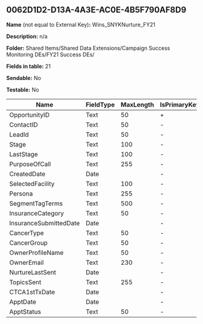 ## 0062D1D2-D13A-4A3E-AC0E-4B5F790AF8D9

**Name** (not equal to External Key)**:** Wins_SNYKNurture_FY21

**Description:** n/a

**Folder:** Shared Items/Shared Data Extensions/Campaign Success Monitoring DEs/FY21 Success DEs/

**Fields in table:** 21

**Sendable:** No

**Testable:** No

| Name | FieldType | MaxLength | IsPrimaryKey | IsNullable | DefaultValue |
| --- | --- | --- | --- | --- | --- |
| OpportunityID | Text | 50 | + | - |  |
| ContactID | Text | 50 | - | + |  |
| LeadId | Text | 50 | - | + |  |
| Stage | Text | 100 | - | + |  |
| LastStage | Text | 100 | - | + |  |
| PurposeOfCall | Text | 255 | - | + |  |
| CreatedDate | Date |  | - | + |  |
| SelectedFacility | Text | 100 | - | + |  |
| Persona | Text | 255 | - | + |  |
| SegmentTagTerms | Text | 500 | - | + |  |
| InsuranceCategory | Text | 50 | - | + |  |
| InsuranceSubmittedDate | Date |  | - | + |  |
| CancerType | Text | 50 | - | + |  |
| CancerGroup | Text | 50 | - | + |  |
| OwnerProfileName | Text | 50 | - | + |  |
| OwnerEmail | Text | 230 | - | + |  |
| NurtureLastSent | Date |  | - | + |  |
| TopicsSent | Text | 255 | - | + |  |
| CTCA1stTxDate | Date |  | - | + |  |
| ApptDate | Date |  | - | + |  |
| ApptStatus | Text | 50 | - | + |  |
